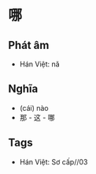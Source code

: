 # 哪

## Phát âm
* Hán Việt: nǎ

## Nghĩa
* (cái) nào
* 那 - 这 - 哪

## Tags
* Hán Việt: Sơ cấp//03

<script>window.HANZI_FIELD='哪';</script>